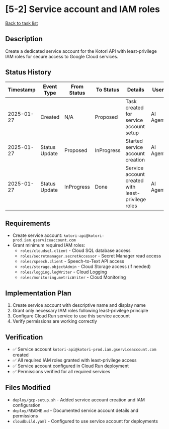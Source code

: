 # [5-2] Service account and IAM roles

[Back to task list](./tasks.md)

## Description
Create a dedicated service account for the Kotori API with least-privilege IAM roles for secure access to Google Cloud services.

## Status History
| Timestamp | Event Type | From Status | To Status | Details | User |
|-----------|------------|-------------|-----------|---------|------|
| 2025-01-27 | Created | N/A | Proposed | Task created for service account setup | AI Agent |
| 2025-01-27 | Status Update | Proposed | InProgress | Started service account creation | AI Agent |
| 2025-01-27 | Status Update | InProgress | Done | Service account created with least-privilege roles | AI Agent |

## Requirements
- Create service account: `kotori-api@kotori-prod.iam.gserviceaccount.com`
- Grant minimum required IAM roles:
  - `roles/cloudsql.client` - Cloud SQL database access
  - `roles/secretmanager.secretAccessor` - Secret Manager read access
  - `roles/speech.client` - Speech-to-Text API access
  - `roles/storage.objectAdmin` - Cloud Storage access (if needed)
  - `roles/logging.logWriter` - Cloud Logging
  - `roles/monitoring.metricWriter` - Cloud Monitoring

## Implementation Plan
1. Create service account with descriptive name and display name
2. Grant only necessary IAM roles following least-privilege principle
3. Configure Cloud Run service to use this service account
4. Verify permissions are working correctly

## Verification
- ✅ Service account `kotori-api@kotori-prod.iam.gserviceaccount.com` created
- ✅ All required IAM roles granted with least-privilege access
- ✅ Service account configured in Cloud Run deployment
- ✅ Permissions verified for all required services

## Files Modified
- `deploy/gcp-setup.sh` - Added service account creation and IAM configuration
- `deploy/README.md` - Documented service account details and permissions
- `cloudbuild.yaml` - Configured to use service account for deployments
